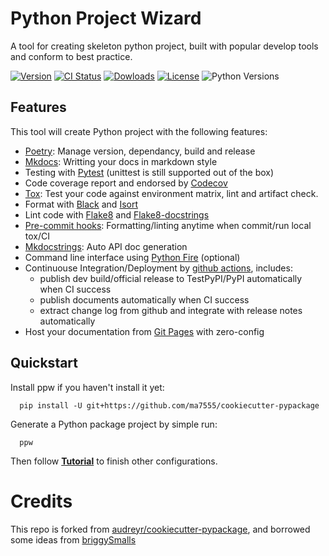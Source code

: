 # Python Project Wizard

A tool for creating skeleton python project, built with popular develop tools and 
conform to best practice.

[![Version](http://img.shields.io/pypi/v/ppw?color=brightgreen)](https://pypi.python.org/pypi/ppw)
[![CI Status](https://github.com/zillionare/cookiecutter-pypackage/actions/workflows/release.yml/badge.svg)](https://github.com/zillionare/cookiecutter-pypackage)
[![Dowloads](https://img.shields.io/pypi/dm/ppw)](https://pypi.org/project/ppw/)
[![License](https://img.shields.io/pypi/l/ppw)](https://opensource.org/licenses/BSD-2-Clause)
![Python Versions](https://img.shields.io/pypi/pyversions/ppw)


## Features

This tool will create Python project with the following features:

* [Poetry]: Manage version, dependancy, build and release
* [Mkdocs]: Writting your docs in markdown style
* Testing with [Pytest] (unittest is still supported out of the box)
* Code coverage report and endorsed by [Codecov]
* [Tox]: Test your code against environment matrix, lint and artifact check.
* Format with [Black] and [Isort]
* Lint code with [Flake8] and [Flake8-docstrings]
* [Pre-commit hooks]: Formatting/linting anytime when commit/run local tox/CI
* [Mkdocstrings]: Auto API doc generation
* Command line interface using [Python Fire] (optional)
* Continuouse Integration/Deployment by [github actions], includes:
    - publish dev build/official release to TestPyPI/PyPI automatically when CI success
    - publish documents automatically when CI success
    - extract change log from github and integrate with release notes automatically
* Host your documentation from [Git Pages] with zero-config

## Quickstart

Install ppw if you haven't install it yet:

```
  pip install -U git+https://github.com/ma7555/cookiecutter-pypackage
```

Generate a Python package project by simple run:

```
  ppw
```

Then follow **[Tutorial](https://zillionare.github.io/cookiecutter-pypackage/tutorial/)** to finish other configurations.

# Credits

This repo is forked from [audreyr/cookiecutter-pypackage](https://github.com/audreyr/cookiecutter-pypackage), and borrowed some ideas from [briggySmalls](https://github.com/briggySmalls/cookiecutter-pypackage)


[poetry]: https://python-poetry.org/
[mkdocs]: https://www.mkdocs.org
[pytest]: https://pytest.org
[codecov]: https://codecov.io
[tox]: https://tox.readthedocs.io
[black]: https://github.com/psf/black
[isort]: https://github.com/PyCQA/isort
[flake8]: https://flake8.pycqa.org
[flake8-docstrings]: https://pypi.org/project/flake8-docstrings/
[mkdocstrings]: https://mkdocstrings.github.io/
[Python Fire]: https://github.com/google/python-fire
[github actions]: https://github.com/features/actions
[Git Pages]: https://pages.github.com
[Pre-commit hooks]: https://pre-commit.com/
